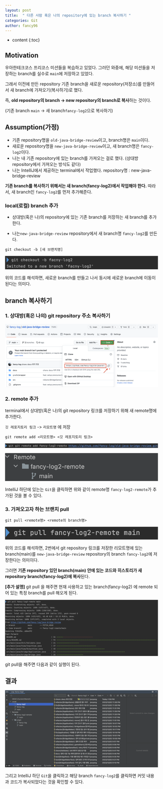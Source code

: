 ```yaml
---
layout: post
title:  " 다른 사람 혹은 나의 repository에 있는 branch 복사하기 "
categories: Git
author: fancy96
---
```

* content
{:toc}

## Motivation

우아한테크코스 프리코스 미션들을 복습하고 있었다.
그러던 와중에, 해당 미션들을 저장하는 branch를 실수로 `main`에 저장하고 있었다.


그래서 이전에 만든 repository 기존 branch을 새로운 repository(저장소)를 만들어서 새 branch에 가져오기(복사하기)로 했다.

즉, **old repository의 branch -> new repository의 branch로 복사**하는 것이다.

(기존 branch `main` -> 새 branch`fancy-log2`으로 복사하기)



## Assumption(가정)

- 기존 repository명을 `old-java-bridge-review`이고, branch명은 `main`이다.
- 새로운 repository명을 `new-java-bridge-review`이고, 새 branch명은 `fancy-log2`이다.
- 나는 내 기존 repository에 있는 branch를 가져오는 걸로 했다. (상대방 repository에서 가져오는 방식도 같다)
- 나는 IntelliJ에서 제공하는 terminal에서 작업했다.
  repository명 : new-java-bridge-review


**기존 branch를 복사하기 위해서는 새 branch(fancy-log2)에서 작업해야 한다.**
따라서, 새 branch인 `fancy-log2`를 먼저 추가해준다.

### local(로컬) branch 추가

- 상대방(혹은 나)의 repository에 있는 기존 branch를 저장하는 새 branch를 추가한다.

- 나는`new-java-bridge-review` repository에서 새 branch명 `fancy-log2`를 만든다.


```
git checkout -b [새 브랜치명] 
```

![](/assets/img/git/Git-My-Repository-Branch-Copy_0.png)

위의 코드를 해석하면,
새로운 branch를 만들고 나서 동시에 새로운 branch에 이동이 된다는 의미다.

## branch 복사하기

### 1. 상대방(혹은 나의) git repository 주소 복사하기

![](/assets/img/git/Git-My-Repository-Branch-Copy_1.png)

### 2. remote 추가

terminal에서 상대방(혹은 나)의 git repository 링크를 저장하기 위해 새 remote명에 추가한다.

`깃 레포지토리 링크` -> `리모트명` 에 저장

```
git remote add <리모트명> <깃 레포지토리 링크>
```

![](/assets/img/git/Git-My-Repository-Branch-Copy_2.png)

![](/assets/img/git/Git-My-Repository-Branch-Copy_3.png)

IntelliJ 하단에 있는는 `Git`을 클릭하면 위와 같이 remote명 `fancy-log2-remote`가 추가된 것을 볼 수 있다.


### 3. 가져오고자 하는 브랜치 pull

```
git pull <remote명> <remote의 branch명>
```

![](/assets/img/git/Git-My-Repository-Branch-Copy_4.png)

위의 코드를 해석하면,
2번에서 git repository 링크를 저장한
리모트명에 있는 branch(main)를 `new-java-bridge-review` repository의 branch `fancy-log2`에 저장한다는 의미이다.

그러면 **기존 repository 있던 branch(main) 안에 있는 코드와 히스토리가 새 repository branch(fancy-log2)에 복사**된다.

**[추가 설명]**
git pull 을 해주면 현재 사용하고 있는 branch(fancy-log2) 에 remote 되어 있는 특정 branch를 pull 해오게 된다.

![](/assets/img/git/Git-My-Repository-Branch-Copy_5.png)

git pull을 해주면 다음과 같이 실행이 된다.


## 결과

![](/assets/img/git/Git-My-Repository-Branch-Copy_6.png)

그리고 IntelliJ 하단 `Git`을 클릭하고 해당 branch `fancy-log2`를 클릭하면 커밋 내용과 코드가 복사되었다는 것을 확인할 수 있다.
